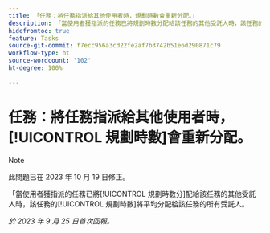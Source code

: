 ```yaml
---
title: 「任務：將任務指派給其他使用者時，規劃時數會重新分配。」
description: 「當使用者獲指派的任務已將規劃時數分配給該任務的其他受託人時，該任務的規劃時數將平均分配給該任務的所有受託人。」
hidefromtoc: true
feature: Tasks
source-git-commit: f7ecc956a3cd22fe2af7b3742b51e6d290871c79
workflow-type: ht
source-wordcount: '102'
ht-degree: 100%

---
```



# 任務：將任務指派給其他使用者時，[!UICONTROL 規劃時數]會重新分配。

>[!NOTE]
>
>此問題已在 2023 年 10 月 19 日修正。

「當使用者獲指派的任務已將[!UICONTROL 規劃時數分]配給該任務的其他受託人時，該任務的[!UICONTROL 規劃時數]將平均分配給該任務的所有受託人。

_於 2023 年 9 月 25 日首次回報。_
